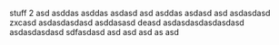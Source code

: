 stuff
 2
asd
asddas
asddas
asdasd
asd
asddas
asdasd
asd
asdasdasd
zxcasd
asdasdasdasd
asddasasd
deasd
asdasdasdasdasdasd
asdasdasdasd
sdfasdasd
asd
asd
asd
as
asd

